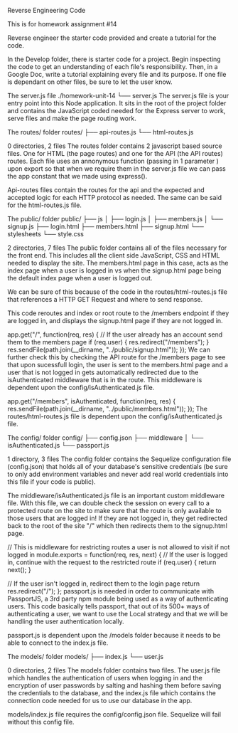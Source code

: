 Reverse Engineering Code

This is for homework assignment #14

Reverse engineer the starter code provided and create a tutorial for the code.

In the Develop folder, there is starter code for a project. Begin inspecting the code to get an understanding of each file's responsibility. Then, in a Google Doc, write a tutorial explaining every file and its purpose. If one file is dependant on other files, be sure to let the user know.

The server.js file
./homework-unit-14
└── server.js
The server.js file is your entry point into this Node application. It sits in the root of the project folder and contains the JavaScript coded needed for the Express server to work, serve files and make the page routing work.

The routes/ folder
routes/
├── api-routes.js
└── html-routes.js

0 directories, 2 files
The routes folder contains 2 javascript based source files. One for HTML (the page routes) and one for the API (the API routes) routes. Each file uses an annonymous function (passing in 1 parameter ) upon export so that when we require them in the server.js file we can pass the app constant that we made using express().

Api-routes files contain the routes for the api and the expected and accepted logic for each HTTP protocol as needed. The same can be said for the html-routes.js file.

The public/ folder
public/
├── js
│   ├── login.js
│   ├── members.js
│   └── signup.js
├── login.html
├── members.html
├── signup.html
└── stylesheets
    └── style.css

2 directories, 7 files
The public folder contains all of the files necessary for the front end. This includes all the client side JavaScript, CSS and HTML needed to display the site. The members.html page in this case, acts as the index page when a user is logged in vs when the signup.html page being the default index page when a user is logged out.

We can be sure of this because of the code in the routes/html-routes.js file that references a HTTP GET Request and where to send response.

This code reroutes and index or root route to the /members endpoint if they are logged in, and displays the signup.html page if they are not logged in.

app.get("/", function(req, res) {
  // If the user already has an account send them to the members page
  if (req.user) {
    res.redirect("/members");
  }
  res.sendFile(path.join(__dirname, "../public/signup.html"));
});
We can further check this by checking the API route for the /members page to see that upon sucessfull login, the user is sent to the members.html page and a user that is not logged in gets automatically redirected due to the isAuthenticated middleware that is in the route. This middleware is dependent upon the config/isAuthenticated.js file.

app.get("/members", isAuthenticated, function(req, res) {
  res.sendFile(path.join(__dirname, "../public/members.html"));
});
The routes/html-routes.js file is dependent upon the config/isAuthenticated.js file.

The config/ folder
config/
├── config.json
├── middleware
│   └── isAuthenticated.js
└── passport.js

1 directory, 3 files
The config folder contains the Sequelize configuration file (config.json) that holds all of your database's sensitive credentials (be sure to only add environment variables and never add real world credentials into this file if your code is public).

The middleware/isAuthenticated.js file is an important custom middleware file. With this file, we can double check the session on every call to a protected route on the site to make sure that the route is only available to those users that are logged in! If they are not logged in, they get redirected back to the root of the site "/" which then redirects them to the signup.html page.

// This is middleware for restricting routes a user is not allowed to visit if not logged in
module.exports = function(req, res, next) {
  // If the user is logged in, continue with the request to the restricted route
  if (req.user) {
    return next();
  }

  // If the user isn't logged in, redirect them to the login page
  return res.redirect("/");
};
passport.js is needed in order to communicate with PassportJS, a 3rd party npm module being used as a way of authenticating users. This code basically tells passport, that out of its 500+ ways of authenticating a user, we want to use the Local strategy and that we will be handling the user authentication locally.

passport.js is dependent upon the /models folder because it needs to be able to connect to the index.js file.

The models/ folder
models/
├── index.js
└── user.js

0 directories, 2 files
The models folder contains two files. The user.js file which handles the authentication of users when logging in and the encryption of user passwords by salting and hashing them before saving the credentials to the database, and the index.js file which contains the connection code needed for us to use our database in the app.

models/index.js file requires the config/config.json file. Sequelize will fail without this config file.